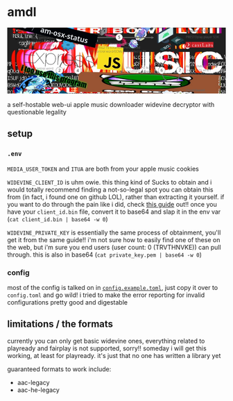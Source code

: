 # amdl

![banner](./docs/banner.jpg)

a self-hostable web-ui apple music downloader widevine decryptor with questionable legality

## setup

### `.env`

`MEDIA_USER_TOKEN` and `ITUA` are both from your apple music cookies

`WIDEVINE_CLIENT_ID` is uhm owie. this thing kind of Sucks to obtain and i would totally recommend finding a not-so-legal spot you can obtain this from (in fact, i found one on github LOL), rather than extracting it yourself. if you want to do through the pain like i did, check [this guide](forum.videohelp.com/threads/408031-Dumping-Your-own-L3-CDM-with-Android-Studio) out!! once you have your `client_id.bin` file, convert it to base64 and slap it in the env var (`cat client_id.bin | base64 -w 0`)

`WIDEVINE_PRIVATE_KEY` is essentially the same process of obtainment, you'll get it from the same guide!! i'm not sure how to easily find one of these on the web, but i'm sure you end users (user count: 0 (TRVTHNVKE)) can pull through. this is also in base64 (`cat private_key.pem | base64 -w 0`)

### config

most of the config is talked on in [`config.example.toml`](./config.example.toml), just copy it over to `config.toml` and go wild! i tried to make the error reporting for invalid configurations pretty good and digestable

## limitations / the formats

currently you can only get basic widevine ones, everything related to playready and fairplay is not supported, sorry!! someday i will get this working, at least for playready. it's just that no one has written a library yet

guaranteed formats to work include:

- aac-legacy
- aac-he-legacy
